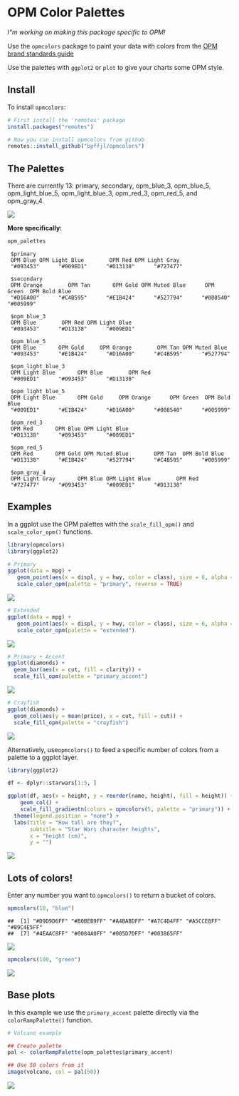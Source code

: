 
# OPM Color Palettes

*I"m working on making this package specific to OPM!*

Use the `opmcolors` package to paint your data with colors from the [OPM brand standards
guide](https://opm365.sharepoint.com/SitePages/OPM-Brand-Standards.aspx)

Use the palettes with `ggplot2` or `plot` to give your charts some OPM
style.

## Install

To install `opmcolors`:

``` r
# First install the 'remotes' package
install.packages("remotes")

# Now you can install opmcolors from github
remotes::install_github("bpffjl/opmcolors")
```

## The Palettes

There are currently 13: primary, secondary, opm_blue_3, opm_blue_5, opm_light_blue_5, opm_light_blue_3, opm_red_3, opm_red_5, and opm_gray_4.

<img src="https://github.com/bpffjl/opmcolors/raw/main/README_files/figure-gfm/primary.png">

<br>

**More specifically:**

``` r
opm_palettes
```

```
 $primary
 OPM Blue OPM Light Blue        OPM Red OPM Light Gray 
 "#093453"      "#009ED1"      "#D13138"      "#727477" 
 
 $secondary
 OPM Orange        OPM Tan       OPM Gold OPM Muted Blue      OPM Green  OPM Bold Blue 
 "#D16A00"      "#C4B595"      "#E1B424"      "#527794"      "#008540"      "#005999" 
 
 $opm_blue_3
 OPM Blue        OPM Red OPM Light Blue 
 "#093453"      "#D13138"      "#009ED1" 
 
 $opm_blue_5
 OPM Blue       OPM Gold     OPM Orange        OPM Tan OPM Muted Blue 
 "#093453"      "#E1B424"      "#D16A00"      "#C4B595"      "#527794" 
 
 $opm_light_blue_3
 OPM Light Blue       OPM Blue        OPM Red 
 "#009ED1"      "#093453"      "#D13138" 
 
 $opm_light_blue_5
 OPM Light Blue       OPM Gold     OPM Orange      OPM Green  OPM Bold Blue 
 "#009ED1"      "#E1B424"      "#D16A00"      "#008540"      "#005999" 
 
 $opm_red_3
 OPM Red       OPM Blue OPM Light Blue 
 "#D13138"      "#093453"      "#009ED1" 
 
 $opm_red_5
 OPM Red       OPM Gold OPM Muted Blue        OPM Tan  OPM Bold Blue 
 "#D13138"      "#E1B424"      "#527794"      "#C4B595"      "#005999" 
 
 $opm_gray_4
 OPM Light Gray       OPM Blue OPM Light Blue        OPM Red 
 "#727477"      "#093453"      "#009ED1"      "#D13138" 
```

## Examples

In a ggplot use the OPM palettes with the `scale_fill_opm()` and
`scale_color_opm()` functions.

``` r
library(opmcolors)
library(ggplot2)

# Primary
ggplot(data = mpg) +   
   geom_point(aes(x = displ, y = hwy, color = class), size = 6, alpha = 0.7) +
   scale_color_opm(palette = "primary", reverse = TRUE)
```

![](README_files/figure-gfm/unnamed-chunk-2-1.png)<!-- -->

``` r
# Extended
ggplot(data = mpg) +   
   geom_point(aes(x = displ, y = hwy, color = class), size = 6, alpha = 0.7) +
   scale_color_opm(palette = "extended")
```

![](README_files/figure-gfm/unnamed-chunk-2-2.png)<!-- -->

``` r
# Primary + Accent
ggplot(diamonds) + 
  geom_bar(aes(x = cut, fill = clarity)) +
  scale_fill_opm(palette = "primary_accent")
```

![](README_files/figure-gfm/unnamed-chunk-2-3.png)<!-- -->

``` r
# Crayfish
ggplot(diamonds) + 
  geom_col(aes(y = mean(price), x = cut, fill = cut)) +
  scale_fill_opm(palette = "crayfish")
```

![](README_files/figure-gfm/unnamed-chunk-2-4.png)<!-- -->

Alternatively, use`opmcolors()` to feed a specific number of colors from
a palette to a ggplot layer.

``` r
library(ggplot2)

df <- dplyr::starwars[1:5, ]

ggplot(df, aes(x = height, y = reorder(name, height), fill = height)) +
    geom_col() + 
    scale_fill_gradientn(colors = opmcolors(5, palette = "primary")) +
  theme(legend.position = "none") +
  labs(title = "How tall are they?",
       subtitle = "Star Wars character heights",
       x = "height (cm)",
       y = "")
```

![](README_files/figure-gfm/unnamed-chunk-3-1.png)<!-- -->

## Lots of colors!

Enter any number you want to `opmcolors()` to return a bucket of colors.

``` r
opmcolors(10, "blue")
```

    ##  [1] "#D9D9D6FF" "#B0BEB9FF" "#A4BABDFF" "#A7C4D4FF" "#A5CCE8FF" "#89C4E5FF"
    ##  [7] "#4EAAC8FF" "#0084A0FF" "#005D7DFF" "#003865FF"

![](README_files/figure-gfm/unnamed-chunk-5-1.png)<!-- -->

``` r
opmcolors(100, "green")
```

![](README_files/figure-gfm/unnamed-chunk-7-1.png)<!-- -->

## Base plots

In this example we use the `primary_accent` palette directly via the
`colorRampPalette()` function.

``` r
# Volcano example

## Create palette
pal <- colorRampPalette(opm_palettes$primary_accent)

## Use 50 colors from it
image(volcano, col = pal(50))
```

![](README_files/figure-gfm/unnamed-chunk-8-1.png)<!-- -->
